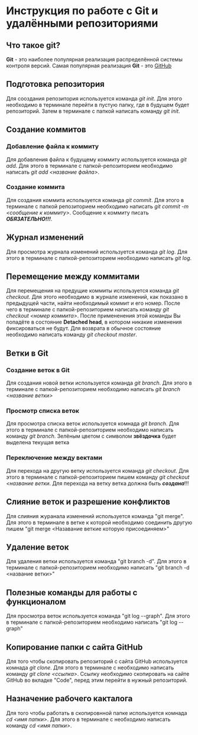 # Инструкция по работе с Git и удалёнными репозиториями

## Что такое git?
**Git** - это наиболее популярная реализация распределённой системы контроля версий. Самая популярная реализация **Git** - это [GitHub](https://github.com/)

## Подготовка репозитория
Для сооздания репозитория используется команда *git init*. Для этого необходимо в терминале перейти в пустую папку, где в будущем будет репозиторий. Затем в терминале с папкой написать команду *git init*.

## Создание коммитов

### Добавление файла к коммиту
Для добавления файла к будущему коммиту используется команда *git add*. Для этого в терминале с папкой-репозиторием необходимо написать *git add <название файла>*.

### Создание коммита
Для создания коммита используется команда *git commit*. Для этого в терминале с папкой репозиторием необходимо написать *git commit -m <сообщение к коммиту>*. Сообщение к коммиту писать ***ОБЯЗАТЕЛЬНО!!!***.

## Журнал изменений
Для просмотра журнала изменений используется команда *git log*. Для этого в терминале с папкой-репозиторием необходимо написать *git log*.

## Перемещение между коммитами
Для перемещения на предущие коммиты используется команда *git checkout*. Для этого необходимо в журнале изменений, как показано в предыдущей части, найти необходимый коммит и его номер. После чего в терминале с папкой-репозиторием написать команду *git checkout <номер коммита>*. После примененения этой команды Вы попадёте в состояние **Detached head**, в котором никакие изменения фиксироваться не будут. Для возврата в обычное состояние необходимо написать команду *git checkout master*.

## Ветки в Git
### Создание веток в Git
Для создания новой ветки используется команда *git branch*. Для этого в терминале с папкой-репозиторием необходимо написать *git branch <название ветки>*

### Просмотр списка веток
Для просмотра списка веток используется комнада *git branch*. Для этого в терминале с папкой-репозиторием необходимо написать команду *git branch*. Зелёным цветом с символом **звёздочка** будет выделена текущая ветка

### Переключение между вектами
Для перехода на другую ветку используется команда *git checkout*. Для этого в терминале с папкой-репозиторием пишем команду *git checkout <название ветки*. Для перехода на ветку ветка должна быть ***создана***!!!

## Слияние веток и разрешение конфликтов
Для слияния журанала изменений используется команда "git merge". Для этого в терминале в ветке к которой необходимо соединить другую пишем "git merge <Назавание веткие которую присоединяем>"

## Удаление веток
Для удаления ветки используется команда "git branch -d". Для этого в терминале с папкой-репозиторием необходимо написать "git branch -d <название ветки>"

## Полезные команды для работы с функционалом
Для просмотра веток используется команда "git log --graph". Для этого в терминале с папкой-репозиторием необходимо написать "git log --graph"

## Копирование папки с сайта GitHub
Для того чтобы скопировать репозиторий с сайта GitHub используется комнада *git clone*. Для этого в терминале с необходимо написать команду *git clone <ссылка>*. Ссылку необходимо скопировать на сайте GitHub во вкладке "Code", перед этим перейти в нужный репозиторий.

## Назначение рабочего какталога
Для того чтобы работать в скопировнной папке используется комнада *cd <имя папки>*. Для этого в терминале с необходимо написать команду *cd <имя папки>*.